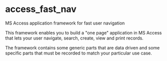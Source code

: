 # access_fast_nav
MS Access application framework for fast user navigation

This framework enables you to build a "one page" application in MS Access that lets your user navigate, search, create, view and print records.

The framework contains some generic parts that are data driven and some specific parts that must be recorded to match your particular use case.
